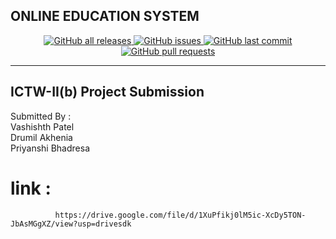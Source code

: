 ## ONLINE EDUCATION SYSTEM

<p align="center">
    <a href="https://github.com/vasu-1/University-Website">
      <img alt="GitHub all releases" src="https://img.shields.io/github/downloads/vasu-1/University-Website/total?label=Downloads&logo=github">
    </a>
    <a href="https://github.com/vasu-1/University-Website/issues">
      <img alt="GitHub issues" src="https://img.shields.io/github/issues/vasu-1/University-Website?logo=github">
    </a>
    <a href="https://github.com/vasu-1/University-Website/commits">
      <img alt="GitHub last commit" src="https://img.shields.io/github/last-commit/vasu-1/University-Website?logo=github">
    </a>
    <a href="https://github.com/vasu-1/University-Website/pulls">
      <img alt="GitHub pull requests" src="https://img.shields.io/github/issues-pr/vasu-1/University-Website?logo=github">
    </a>
   </p>

---

## ICTW-II(b) Project Submission

Submitted By :                                                                                                                                                          
  Vashishth Patel                                                                                                                                        
  Drumil Akhenia                                                                                                                                        
  Priyanshi Bhadresa
  
  # link :  
              https://drive.google.com/file/d/1XuPfikj0lM5ic-XcDy5TON-JbAsMGgXZ/view?usp=drivesdk
